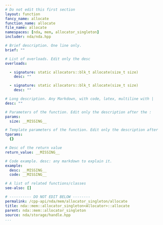 ```yaml
---
# Do not edit this first section
layout: function
fancy_name: allocate
function_name: allocate
file_name: allocate
namespaces: [nda, mem, allocator_singleton]
includer: nda/nda.hpp

# Brief description. One line only.
brief: ""

# List of overloads. Edit only the desc
overloads:

  - signature: static allocators::blk_t allocate(size_t size)
    desc: ""

  - signature: static allocators::blk_t allocate(size_t size)
    desc: ""

# Long description. Any Markdown, with code, latex, multiline with |
desc: ""

# Parameters of the function. Edit only the description after the :
params:
  size: __MISSING__

# Template parameters of the function. Edit only the description after the :
tparams:
  {}

# Desc of the return value
return_value: __MISSING__

# Code example. desc: any markdown to explain it.
example:
  desc: __MISSING__
  code: __MISSING__

# A list of related functions/classes
see-also: []

# ---------- DO NOT EDIT BELOW --------
permalink: /cpp-api/nda/mem/allocator_singleton/allocate
title: nda::mem::allocator_singleton<Allocator>::allocate
parent: nda::mem::allocator_singleton
source: nda/storage/handle.hpp
...
```



